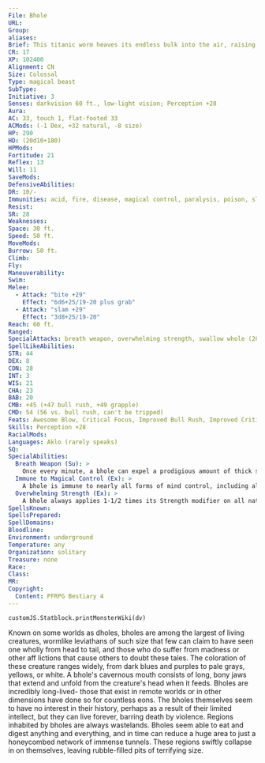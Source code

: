 ```yaml
---
File: Bhole
URL: 
Group: 
aliases: 
Brief: This titanic worm heaves its endless bulk into the air, raising one end as if ready to strike with a massive set of hooked jaws.
CR: 17
XP: 102400
Alignment: CN
Size: Colossal
Type: magical beast
SubType: 
Initiative: 3
Senses: darkvision 60 ft., low-light vision; Perception +28
Aura: 
AC: 33, touch 1, flat-footed 33
ACMods: (-1 Dex, +32 natural, -8 size)
HP: 290
HD: (20d10+180)
HPMods: 
Fortitude: 21
Reflex: 13
Will: 11
SaveMods: 
DefensiveAbilities: 
DR: 10/-
Immunities: acid, fire, disease, magical control, paralysis, poison, sleep, stun
Resist: 
SR: 28
Weaknesses: 
Space: 30 ft.
Speed: 50 ft.
MoveMods: 
Burrow: 50 ft.
Climb: 
Fly: 
Maneuverability: 
Swim: 
Melee: 
  - Attack: "bite +29"
    Effect: "6d6+25/19-20 plus grab"
  - Attack: "slam +29"
    Effect: "3d8+25/19-20"
Reach: 60 ft.
Ranged: 
SpecialAttacks: breath weapon, overwhelming strength, swallow whole (20d6 acid damage, AC 26, 29 hp), trample (DC 37)
SpellLikeAbilities: 
STR: 44
DEX: 8
CON: 28
INT: 3
WIS: 21
CHA: 23
BAB: 20
CMB: +45 (+47 bull rush, +49 grapple)
CMD: 54 (56 vs. bull rush, can't be tripped)
Feats: Awesome Blow, Critical Focus, Improved Bull Rush, Improved Critical (bite), Improved Critical (slam), Improved Initiative, Lightning Reflexes, Power Attack, Staggering Critical, Vital Strike
Skills: Perception +28
RacialMods: 
Languages: Aklo (rarely speaks)
SQ: 
SpecialAbilities:
  Breath Weapon (Su): >
    Once every minute, a bhole can expel a prodigious amount of thick slime from its gullet. This breath weapon has a range of 900 feet, and creates a 40-foot-diameter spread of slime in its targeted area. Any creature within this area must succeed at a DC 29 Fortitude save or be stunned for 1d4 rounds. The slime transforms the area it coats into difficult terrain. Furthermore, any creature that is in the area (or that attempts to enter the area) must succeed at a DC 29 Reflex save or be entangled by the slime. Bhole slime persists for 2d6 hours and bhole lairs are typically pre-caked with the stuff. A bhole can move through bhole slime without penalty. The save DC is Constitution-based.
  Immune to Magical Control (Ex): >
    A bhole is immune to nearly all forms of mind control, including all charm, suggestion, and dominate spells. It is similarly immune to magic jar and possession attempts. Confusion and other mind-affecting effects that don't allow another creature to directly control a bhole work normally. Rare effects that allow a creature to manipulate the exact effects of confusion on a creature provide one of the few ways to magically control a bhole. Other methods, particularly those tied to strange and powerful artifacts, may work as well.
  Overwhelming Strength (Ex): >
    A bhole always applies 1-1/2 times its Strength modifier on all natural weapon attacks.
SpellsKnown: 
SpellsPrepared: 
SpellDomains: 
Bloodline: 
Environment: underground
Temperature: any
Organization: solitary
Treasure: none
Race: 
Class: 
MR: 
Copyright:
  Content: PFRPG Bestiary 4
---
```

```dataviewjs
customJS.Statblock.printMonsterWiki(dv)
```
Known on some worlds as dholes, bholes are among the largest of living creatures, wormlike leviathans of such size that few can claim to have seen one wholly from head to tail, and those who do suffer from madness or other aff lictions that cause others to doubt these tales. The coloration of these creature ranges widely, from dark blues and purples to pale grays, yellows, or white. A bhole's cavernous mouth consists of long, bony jaws that extend and unfold from the creature's head when it feeds. Bholes are incredibly long-lived- those that exist in remote worlds or in other dimensions have done so for countless eons. The bholes themselves seem to have no interest in their history, perhaps as a result of their limited intellect, but they can live forever, barring death by violence. Regions inhabited by bholes are always wastelands. Bholes seem able to eat and digest anything and everything, and in time can reduce a huge area to just a honeycombed network of immense tunnels. These regions swiftly collapse in on themselves, leaving rubble-filled pits of terrifying size.
